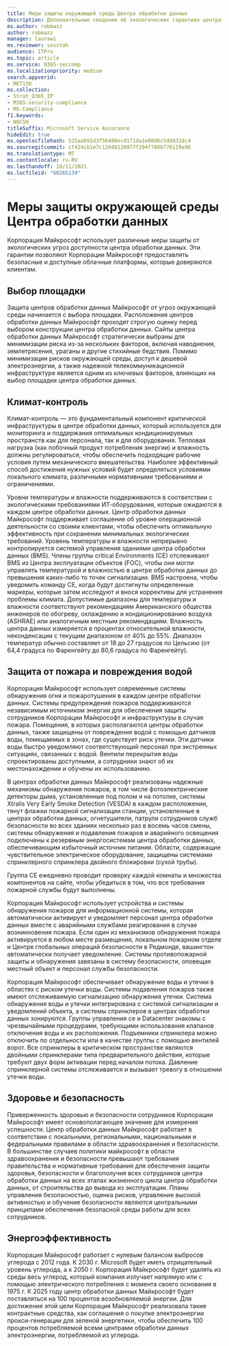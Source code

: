 ```yaml
---
title: Меры защиты окружающей среды Центра обработки данных
description: Дополнительные сведения об экологических гарантиях центра обработки данных Майкрософт.
ms.author: robmazz
author: robmazz
manager: laurawi
ms.reviewer: sosstah
audience: ITPro
ms.topic: article
ms.service: O365-seccomp
ms.localizationpriority: medium
search.appverid:
- MET150
ms.collection:
- Strat_O365_IP
- M365-security-compliance
- MS-Compliance
f1.keywords:
- NOCSH
titleSuffix: Microsoft Service Assurance
hideEdit: true
ms.openlocfilehash: 525aab55d3f56490ecd1f1da1e00d6c5ddd32dc4
ms.sourcegitcommit: cf424cb1e7c12048120977f294f780b776119a96
ms.translationtype: MT
ms.contentlocale: ru-RU
ms.lasthandoff: 10/11/2021
ms.locfileid: "60265139"
---
```

# <a name="datacenter-environmental-safeguards"></a>Меры защиты окружающей среды Центра обработки данных

Корпорация Майкрософт использует различные меры защиты от экологических угроз доступности центра обработки данных. Эти гарантии позволяют Корпорации Майкрософт предоставлять безопасные и доступные облачные платформы, которые доверяются клиентам.

## <a name="site-selection"></a>Выбор площадки

Защита центров обработки данных Майкрософт от угроз окружающей среды начинается с выбора площадки. Расположения центров обработки данных Майкрософт проходят строгую оценку перед выбором конструкции центра обработки данных. Сайты центра обработки данных Майкрософт стратегически выбраны для минимизации риска из-за нескольких факторов, включая наводнения, землетрясения, ураганы и другие стихийные бедствия. Помимо минимизации рисков окружающей среды, доступ к дешевой электроэнергии, а также надежной телекоммуникационной инфраструктуре является одним из ключевых факторов, влияющих на выбор площадки центра обработки данных.

## <a name="climate-control"></a>Климат-контроль

Климат-контроль — это фундаментальный компонент критической инфраструктуры в центре обработки данных, который используется для мониторинга и поддержания оптимальных кондиционируемых пространств как для персонала, так и для оборудования. Тепловая нагрузка (как побочный продукт потребления энергии) и влажность должны регулироваться, чтобы обеспечить подходящие рабочие условия путем механического вмешательства. Наиболее эффективный способ достижения нужных условий будет определяться условиями локального климата, различными нормативными требованиями и ограничениями.

Уровни температуры и влажности поддерживаются в соответствии с экологическими требованиями ИТ-оборудования, которые ожидаются в каждом центре обработки данных. Центр обработки данных Майкрософт поддерживает соглашение об уровне операционной деятельности со своими клиентами, чтобы обеспечить оптимальную эффективность при сохранении минимальных экологических требований. Уровень температуры и влажности непрерывно контролируется системой управления зданиями центра обработки данных (BMS). Члены группы critical Environments (CE) отслеживают BMS из Центра эксплуатации объектов (FOC), чтобы они могли управлять температурой и влажностью в центре обработки данных до превышения каких-либо то точек сигнализации. BMS настроена, чтобы уведомить команду CE, когда будут достигнуты определенные маркеры, которые затем исследуют и внося коррективы для устранения проблемы климата. Допустимые диапазоны для температуры и влажности соответствуют рекомендациям Американского общества инженеров по обогреву, охлаждению и кондиционированию воздуха (ASHRAE) или аналогичным местным рекомендациям. Влажность центра данных измеряется в процентах относительной влажности, неконденсации с текущим диапазоном от 40% до 55%. Диапазон температур обычно составляет от 18 до 27 градусов по Цельсию (от 64,4 градуса по Фаренгейту до 80,6 градуса по Фаренгейту).

## <a name="fire-and-water-damage-protection"></a>Защита от пожара и повреждения водой

Корпорация Майкрософт использует современные системы обнаружения огня и пожаротушения в каждом центре обработки данных. Системы предупреждения пожаров поддерживаются независимым источником энергии для обеспечения защиты сотрудников Корпорации Майкрософт и инфраструктуры в случае пожара. Помещения, в которых располагаются центры обработки данных, также защищены от повреждения водой с помощью датчиков воды, помещаемых в зонах, где существует риск утечки. Эти датчики воды быстро уведомляют соответствующий персонал при экстренных ситуациях, связанных с водой. Вентили перекрытия воды спроектированы доступными, а сотрудники знают об их местонахождении и обучены их использованию.

В центрах обработки данных Майкрософт реализованы надежные механизмы обнаружения пожаров, в том числе фотоэлектрические детекторы дыма, установленные под полом и на потолке, системы Xtralis Very Early Smoke Detection (VESDA) в каждом расположении, тянут флажки пожарной сигнализации станции, установленные в центрах обработки данных, огнетушители, патрули сотрудников служб безопасности во всех зданиях несколько раз в восемь часов смены,  системы обнаружения и подавления пожаров и аварийного освещения подключены к резервным энергосистемам центра обработки данных, обеспечивающим избыточный источник питания. Области, содержащие чувствительное электрическое оборудование, защищены системами спринклерного спринклера двойного блокировки (сухой трубы).

Группа CE ежедневно проводит проверку каждой комнаты и множества компонентов на сайте, чтобы убедиться в том, что все требования пожарной службы будут выполнены.

Корпорация Майкрософт использует устройства и системы обнаружения пожаров для информационной системы, которая автоматически активирует и уведомляет персонал центра обработки данных вместе с аварийными службами реагирования в случае возникновения пожара. Если один из механизмов обнаружения пожара активируется в любом месте размещения, локальном пожарном отделе и Центре глобальных операций безопасности в Редмонде, вашингтон автоматически получает уведомление. Системы противопожарной защиты и обнаружения завязаны в систему безопасности, оповещая местный объект и персонал службы безопасности.

Корпорация Майкрософт обеспечивает обнаружение воды и утечки в областях с риском утечки воды. Системы подавления пожаров также имеют отслеживаемую сигнализацию обнаружения утечки. Система обнаружения воды и утечки интегрирована с системой сигнализации и уведомлений объекта, а системы спринклеров в центрах обработки данных зонируются. Группы управления ce и Datacenter знакомы с чрезвычайными процедурами, требующими использования клапанов отключения воды и их расположения. Подъемники спринклера можно отключить по отдельности или в качестве группы с помощью вентилей ворот. Все спринклеры в критическом пространстве являются двойными спринклерами типа предварительного действия, которые требуют двух форм активации перед началом потока. Давление спринклерной системы отслеживается и вызывает тревогу в отношении утечки воды.

## <a name="health-and-safety"></a>Здоровье и безопасность

Приверженность здоровью и безопасности сотрудников Корпорации Майкрософт имеет основополагающее значение для измерения успешности. Центр обработки данных Майкрософт работает в соответствии с локальными, региональными, национальными и федеральными правилами в области здравоохранения и безопасности. В большинстве случаев политики майкрософт в области здравоохранения и безопасности превышают требования правительства и нормативные требования для обеспечения защиты здоровья, безопасности и благополучия всех сотрудников центра обработки данных на всех этапах жизненного цикла центра обработки данных, от строительства до вывода из эксплуатации. Планы управления безопасностью, оценка рисков, управление высокой активностью и обучение безопасности являются центральными принципами обеспечения безопасной среды работы для всех сотрудников.

## <a name="energy-efficiency"></a>Энергоэффективность

Корпорация Майкрософт работает с нулевым балансом выбросов углерода с 2012 года. К 2030 г. Microsoft будет иметь отрицательный уровень углерода, а к 2050 г. Корпорация Майкрософт будет удалять из среды весь углерод, который компания излучает напрямую или с помощью электрического потребления с момента своего основания в 1975 г. К 2025 году центр обработки данных Майкрософт будет поставляться на 100 процентов возобновляемой энергии. Для достижения этой цели Корпорация Майкрософт реализовала такие контрактные средства, как соглашения о покупке электроэнергии прокси-генерации для зеленой энергетики, чтобы обеспечить 100 процентов потребляемой всеми центрами обработки данных электроэнергии, потребляемой из углерода.
